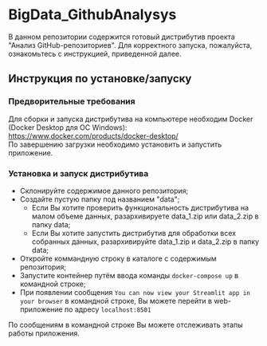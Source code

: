 # BigData_GithubAnalysys

В данном репозитории содержится готовый дистрибутив проекта "Анализ GitHub-репозиториев". Для корректного запуска, пожалуйста, ознакомьтесь с инструкцией, приведенной далее.

## Инструкция по установке/запуску
### Предворительные требования
Для сборки и запуска дистрибутива на компьютере необходим Docker (Docker Desktop для ОС Windows): https://www.docker.com/products/docker-desktop/  
По завершению загрузки необходимо установить и запустить приложение.
### Установка и запуск дистрибутива
  - Склонируйте содержимое данного репозитория;
  - Создайте пустую папку под названием "data";
    - Если Вы хотите проверить функциональность дистрибутива на малом объеме данных, разархивируете data_1.zip или data_2.zip в папку data;
    - Если Вы хотите запустить дистрибутив для обработки всех собранных данных, разархивируйте data_1.zip и data_2.zip в папку data;
  - Откройте коммандную строку в каталоге с содержимым репозитория;
  - Запустите контейнер путём ввода команды ```docker-compose up``` в командной строке;
  - При появлении сообщения ```You can now view your Streamlit app in your browser``` в командной строке, Вы можете перейти в web-приложение по адресу ```localhost:8501```  
    
По сообщениям в командной строке Вы можете отслеживать этапы работы приложения.
